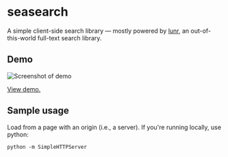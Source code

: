 # seasearch

A simple client-side search library — mostly powered by
[lunr](https://github.com/olivernn/lunr.js),
an out-of-this-world full-text search library.


## Demo

![Screenshot of demo](http://f.cl.ly/items/3Z2s013W2P1y3L3k4346/Screen%20Shot%202014-01-07%20at%203.05.51%20AM.png "Screenshot of demo")

[View demo.](http://cvan.github.io/seasearch/demo)


## Sample usage

Load from a page with an origin (i.e., a server). If you're running locally,
use python:

    python -m SimpleHTTPServer
